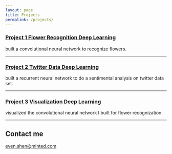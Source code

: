 ```yaml
---
layout: page
title: Projects
permalink: /projects/
---
```


### [Project 1 Flower Recognition Deep Learning](https://medium.com/@yiwenshen/deep-learning-mini-project-1-cnn-47645b571267) 
built a convolutional neural network to recognize flowers.

***

### [Project 2 Twitter Data Deep Learning](https://medium.com/@yiwenshen/deep-learning-mini-project-2-nlp-75e845571059)
built a recurrent neural network to do a sentimental analysis on twitter data set.

***

### [Project 3 Visualization Deep Learning](https://medium.com/@yiwenshen/deep-learning-mini-project-3-visualization-of-cnn-b2dd1ae8ca)
visualized the convolutional neural network I built for flower recognization.

***

## Contact me

[even.shen@minted.com](mailto:even.shen@minted.com)
